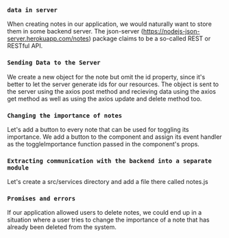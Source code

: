 ### `data in server`
When creating notes in our application, we would naturally want to store them in some backend server. The json-server (https://nodejs-json-server.herokuapp.com/notes) package claims to be a so-called REST or RESTful API.

### `Sending Data to the Server`
We create a new object for the note but omit the id property, since it's better to let the server generate ids for our resources. The object is sent to the server using the axios post method and recieving data using the axios get method as well as using the axios update and delete method too.


### `Changing the importance of notes`
Let's add a button to every note that can be used for toggling its importance. We add a button to the component and assign its event handler as the toggleImportance function passed in the component's props.

### `Extracting communication with the backend into a separate module`
Let's create a src/services directory and add a file there called notes.js

### `Promises and errors`
If our application allowed users to delete notes, we could end up in a situation where a user tries to change the importance of a note that has already been deleted from the system.